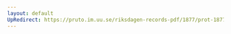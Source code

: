 ```yaml
---
layout: default
UpRedirect: https://pruto.im.uu.se/riksdagen-records-pdf/1877/prot-1877--ak--054/prot-1877--ak--054_056.pdf
---
```

